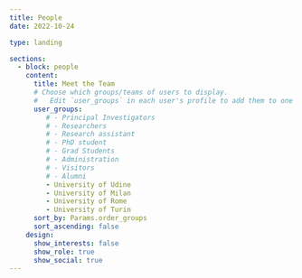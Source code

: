 ```yaml
---
title: People
date: 2022-10-24

type: landing

sections:
  - block: people
    content:
      title: Meet the Team
      # Choose which groups/teams of users to display.
      #   Edit `user_groups` in each user's profile to add them to one or more of these groups.
      user_groups:
         # - Principal Investigators
         # - Researchers
         # - Research assistant
         # - PhD student
         # - Grad Students
         # - Administration
         # - Visitors
         # - Alumni
         - University of Udine
         - University of Milan
         - University of Rome
         - University of Turin
      sort_by: Params.order_groups
      sort_ascending: false
    design:
      show_interests: false
      show_role: true
      show_social: true 
---
```

